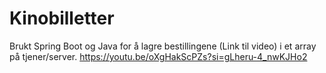 # Kinobilletter

Brukt Spring Boot og Java for å lagre bestillingene (Link til video) i et array på tjener/server. 
https://youtu.be/oXgHakScPZs?si=gLheru-4_nwKJHo2